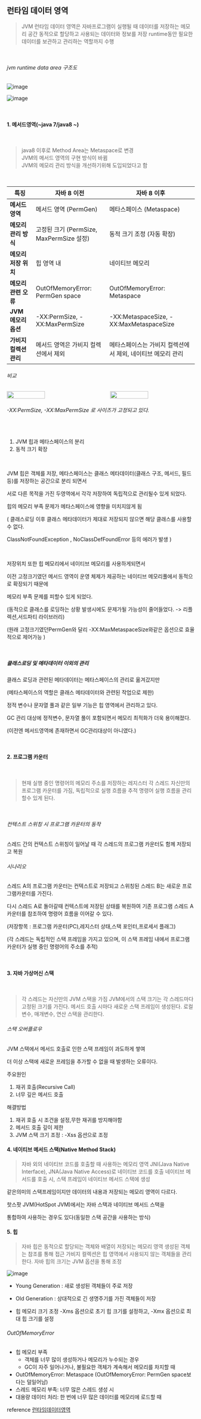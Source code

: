 ## 런타임 데이터 영역

> JVM 런타임 데이터 영역은 자바프로그램이 실행될 때 데이터를 저장하는 메모리 공간
> 동적으로 할당하고 사용되는 데이터와 정보를 저장
> runtime동안 필요한 데이터를 보관하고 관리하는 역할까지 수행

<br>

###### jvm runtime data area 구조도

![image](https://github.com/user-attachments/assets/07afab56-4497-4a75-ba6d-657e343d5222)



![image](https://github.com/user-attachments/assets/9edc8134-792d-414c-a619-98878ff05e6d)

<br>

#### 1. 메서드영역(~java 7/java8 ~)

<br>

> java8 이후로 Method Area는 Metaspace로 변경 <br>
> JVM의 메서드 영역의 구현 방식이 바뀜 <br>
> JVM의 메모리 관리 방식을 개선하기위해 도입되었다고 함 <br>

<br>

| **특징**               | **자바 8 이전**                      | **자바 8 이후**                      |
|----------------------|------------------------------------|------------------------------------|
| **메서드 영역**         | 메서드 영역 (PermGen)               | 메타스페이스 (Metaspace)            |
| **메모리 관리 방식**     | 고정된 크기 (PermSize, MaxPermSize 설정) | 동적 크기 조정 (자동 확장)            |
| **메모리 저장 위치**     | 힙 영역 내                          | 네이티브 메모리                     |
| **메모리 관련 오류**     | OutOfMemoryError: PermGen space    | OutOfMemoryError: Metaspace         |
| **JVM 메모리 옵션**      | -XX:PermSize, -XX:MaxPermSize       | -XX:MetaspaceSize, -XX:MaxMetaspaceSize |
| **가비지 컬렉션 관리**   | 메서드 영역은 가비지 컬렉션에서 제외   | 메타스페이스는 가비지 컬렉션에서 제외, 네이티브 메모리 관리 |

###### 비교

<div style="display: flex; justify-content: space-between;">
  <img src="https://github.com/user-attachments/assets/22db59c6-4dea-4981-8bbe-501caeaff3cd" style="width: 45%;" />
  <img src="https://github.com/user-attachments/assets/0dab6f03-77d9-495f-a2d3-c18f4daee232" style="width: 45%;" />
</div>

###### -XX:PermSize, -XX:MaxPermSize 로 사이즈가 고정되고 있다.

<br>

1. JVM 힙과 메타스페이스의 분리 
2. 동적 크기 확장

<br>

JVM 힙은 객체를 저장, 메타스페이스는 클래스 메타데이터(클래스 구조, 메서드, 필드 등)를 저장하는 공간으로 분리 되면서 

서로 다른 목적을 가진 두영역에서 각각 저장하여 독립적으로 관리될수 있게 되었다. 

힙의 메모리 부족 문제가 메타스페이스에 영향을 미치지않게 됨

( 클래스로딩 이후 클래스 메타데이터가 제대로 저장되지 않으면 해당 클래스를 사용할 수 없다. 

ClassNotFoundException , NoClassDefFoundError 등의 에러가 발생 )

<br>

저장위치 또한 힙 메모리에서 네이티브 메모리를 사용하게되면서 

이전 고정크기였던 메서드 영역이 운영 체제가 제공하는 네이티브 메모리풀에서 동적으로 확장되기 때문에 

메모리 부족 문제를 피할수 있게 되었다. 

(동적으로 클래스를 로딩하는 상황 발생시에도 문제가될 가능성이 줄어들었다. -> 리플렉션,서드파티 라이브러리)

(원래 고정크기였던PermGen와 달리 -XX:MaxMetaspaceSize와같은 옵션으로 효율적으로 제어가능 )


<br>

##### 클래스로딩 및 메타데이터 이외의 관리

클래스 로딩과 관련된 메타데이터는 메타스페이스의 관리로 옮겨갔지만 

(메타스페이스의 역할은 클래스 메타데이터와 관련된 작업으로 제한)

정적 변수나 문자열 풀과 같은 일부 기능은 힙 영역에서 관리하고 있다.

GC 관리 대상에 정적변수, 문자열 풀이 포함되면서 메모리 최적화가 더욱 용이해졌다.

(이전엔 메서드영역에 존재하면서 GC관리대상이 아니였다.)

<br>

#### 2. 프로그램 카운터

<br>

> 현재 실행 중인 명령어의 메모리 주소를 저장하는 레지스터
> 각 스레드 자신만의 프로그램 카운터를 가짐, 독립적으로 실행 흐름을 추적
> 명령어 실행 흐름을 관리 할수 있게 된다.

<br>

###### 컨텍스트 스위칭 시 프로그램 카운터의 동작

스레드 간의 컨텍스트 스위칭이 일어날 때 각 스레드의 프로그램 카운터도 함께 저장되고 복원

###### 시나리오
 
스레드 A의 프로그램 카운터는 컨텍스트로 저장되고 스위칭된 스레드 B는 새로운 프로그램카운터를 가진다. 

다시 스레드 A로 돌아갈때 컨텍스트에 저장된 상태를 복원하여 기존 프로그램 스레드 A 카운터를 참조하여 명령어 흐름을 이어갈 수 있다.

(저장항목 : 프로그램 카운터(PC),레지스터 상태,스택 포인터,프로세서 플래그)

(각 스레드는 독립적인 스택 프레임을 가지고 있으며, 이 스택 프레임 내에서 프로그램 카운터가 실행 중인 명령어의 주소를 추적)

<br>

#### 3. 자바 가상머신 스택 

<br>

> 각 스레드는 자신만의 JVM 스택을 가짐
> JVM에서의 스택 크기는 각 스레드마다 고정된 크기를 가진다.
> 메서드 호출 시마다 새로운 스택 프레임이 생성된다.
> 로컬 변수, 매개변수, 연산 스택을 관리한다.

###### 스택 오버플로우

 JVM 스택에서 메서드 호출로 인한 스택 프레임이 과도하게 쌓여 
 
 더 이상 스택에 새로운 프레임을 추가할 수 없을 때 발생하는 오류이다.

 주요원인 
 1. 재귀 호출(Recursive Call)
 2. 너무 깊은 메서드 호출

 해결방법
1. 재귀 호출 시 조건을 설정,무한 재귀를 방지해야함
2. 메서드 호출 깊이 제한
3. JVM 스택 크기 조정 : -Xss 옵션으로 조정

#### 4. 네이티브 메서드 스택(Native Method Stack)

> 자바 외의 네이티브 코드를 호출할 때 사용하는 메모리 영역
> JNI(Java Native Interface), JNA(Java Native Access)로 네이티브 코드를 호출
> 네이티브 메서드를 호출 시, 스택 프레임이 네이티브 메서드 스택에 생성

같은의미의 스택프레임이지만 데이터의 내용과 저장되는 메모리 영역이 다르다.

핫스팟 JVM(HotSpot JVM)에서는 자바 스택과 네이티브 메서드 스택을 

통합하여 사용하는 경우도 있다(동일한 스택 공간을 사용하는 방식)


#### 5. 힙

> 자바 힙은 동적으로 할당되는 객체와 배열이 저장되는 메모리 영역
> 생성된 객체는 참조를 통해 접근
> 가비지 컬렉션은 힙 영역에서 사용되지 않는 객체들을 관리한다.
> 자바 힙의 크기는 JVM 옵션을 통해 조정

![image](https://github.com/user-attachments/assets/c31f1f11-3677-4d49-92ba-cb9f89cbc852)

- Young Generation :  새로 생성된 객체들이 주로 저장
- Old Generation : 상대적으로 긴 생명주기를 가진 객체들이 저장

- 힙 메모리 크기 조정
 -Xms 옵션으로 초기 힙 크기를 설정하고, -Xmx 옵션으로 최대 힙 크기를 설정

###### OutOfMemoryError
- 힙 메모리 부족
  -  객체를 너무 많이 생성하거나 메모리가 누수되는 경우
  -  GC이 자주 일어나거나, 불필요한 객체가 계속해서 메모리를 차지할 때
- OutOfMemoryError: Metaspace (OutOfMemoryError: PermGen space보다는 덜일어남)
- 스레드 메모리 부족: 너무 많은 스레드 생성 시
- 대용량 데이터 처리: 한 번에 너무 많은 데이터를 메모리에 로드할 때


reference
[런타임데이터영역](https://adjh54.tistory.com/280)



